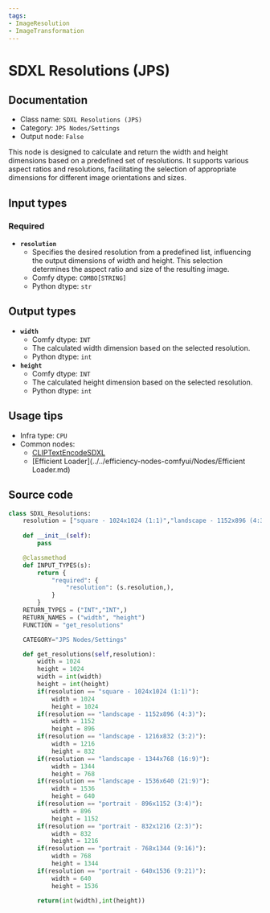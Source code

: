 ```yaml
---
tags:
- ImageResolution
- ImageTransformation
---
```


# SDXL Resolutions (JPS)
## Documentation
- Class name: `SDXL Resolutions (JPS)`
- Category: `JPS Nodes/Settings`
- Output node: `False`

This node is designed to calculate and return the width and height dimensions based on a predefined set of resolutions. It supports various aspect ratios and resolutions, facilitating the selection of appropriate dimensions for different image orientations and sizes.
## Input types
### Required
- **`resolution`**
    - Specifies the desired resolution from a predefined list, influencing the output dimensions of width and height. This selection determines the aspect ratio and size of the resulting image.
    - Comfy dtype: `COMBO[STRING]`
    - Python dtype: `str`
## Output types
- **`width`**
    - Comfy dtype: `INT`
    - The calculated width dimension based on the selected resolution.
    - Python dtype: `int`
- **`height`**
    - Comfy dtype: `INT`
    - The calculated height dimension based on the selected resolution.
    - Python dtype: `int`
## Usage tips
- Infra type: `CPU`
- Common nodes:
    - [CLIPTextEncodeSDXL](../../Comfy/Nodes/CLIPTextEncodeSDXL.md)
    - [Efficient Loader](../../efficiency-nodes-comfyui/Nodes/Efficient Loader.md)



## Source code
```python
class SDXL_Resolutions:
    resolution = ["square - 1024x1024 (1:1)","landscape - 1152x896 (4:3)","landscape - 1216x832 (3:2)","landscape - 1344x768 (16:9)","landscape - 1536x640 (21:9)", "portrait - 896x1152 (3:4)","portrait - 832x1216 (2:3)","portrait - 768x1344 (9:16)","portrait - 640x1536 (9:21)"]
    
    def __init__(self):
        pass

    @classmethod
    def INPUT_TYPES(s):
        return {
            "required": {
                "resolution": (s.resolution,),
            }
        }
    RETURN_TYPES = ("INT","INT",)
    RETURN_NAMES = ("width", "height")
    FUNCTION = "get_resolutions"

    CATEGORY="JPS Nodes/Settings"

    def get_resolutions(self,resolution):
        width = 1024
        height = 1024
        width = int(width)
        height = int(height)
        if(resolution == "square - 1024x1024 (1:1)"):
            width = 1024
            height = 1024
        if(resolution == "landscape - 1152x896 (4:3)"):
            width = 1152
            height = 896
        if(resolution == "landscape - 1216x832 (3:2)"):
            width = 1216
            height = 832
        if(resolution == "landscape - 1344x768 (16:9)"):
            width = 1344
            height = 768
        if(resolution == "landscape - 1536x640 (21:9)"):
            width = 1536
            height = 640
        if(resolution == "portrait - 896x1152 (3:4)"):
            width = 896
            height = 1152
        if(resolution == "portrait - 832x1216 (2:3)"):
            width = 832
            height = 1216
        if(resolution == "portrait - 768x1344 (9:16)"):
            width = 768
            height = 1344
        if(resolution == "portrait - 640x1536 (9:21)"):
            width = 640
            height = 1536
            
        return(int(width),int(height))

```
